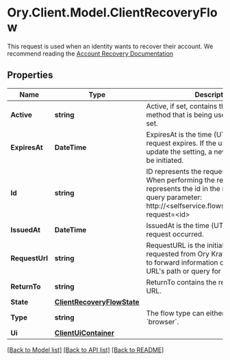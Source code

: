 # Ory.Client.Model.ClientRecoveryFlow
This request is used when an identity wants to recover their account.  We recommend reading the [Account Recovery Documentation](../self-service/flows/password-reset-account-recovery)

## Properties

Name | Type | Description | Notes
------------ | ------------- | ------------- | -------------
**Active** | **string** | Active, if set, contains the recovery method that is being used. It is initially not set. | [optional] 
**ExpiresAt** | **DateTime** | ExpiresAt is the time (UTC) when the request expires. If the user still wishes to update the setting, a new request has to be initiated. | 
**Id** | **string** | ID represents the request&#39;s unique ID. When performing the recovery flow, this represents the id in the recovery ui&#39;s query parameter: http://&lt;selfservice.flows.recovery.ui_url&gt;?request&#x3D;&lt;id&gt; | 
**IssuedAt** | **DateTime** | IssuedAt is the time (UTC) when the request occurred. | 
**RequestUrl** | **string** | RequestURL is the initial URL that was requested from Ory Kratos. It can be used to forward information contained in the URL&#39;s path or query for example. | 
**ReturnTo** | **string** | ReturnTo contains the requested return_to URL. | [optional] 
**State** | [**ClientRecoveryFlowState**](ClientRecoveryFlowState.md) |  | 
**Type** | **string** | The flow type can either be &#x60;api&#x60; or &#x60;browser&#x60;. | 
**Ui** | [**ClientUiContainer**](ClientUiContainer.md) |  | 

[[Back to Model list]](../README.md#documentation-for-models) [[Back to API list]](../README.md#documentation-for-api-endpoints) [[Back to README]](../README.md)

